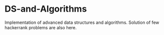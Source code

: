 # DS-and-Algorithms
Implementation of advanced data structures and algorithms. Solution of few hackerrank problems are also here.
